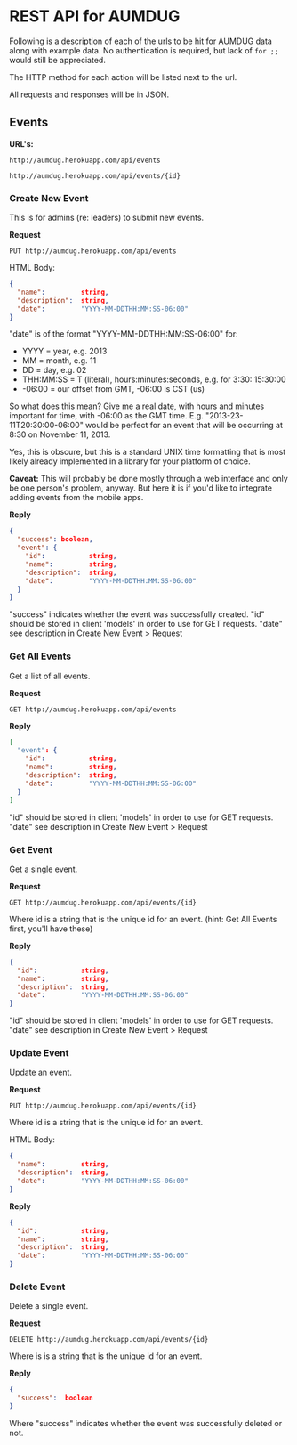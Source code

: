 
# REST API for AUMDUG

Following is a description of each of the urls to be hit for AUMDUG data along
with example data. No authentication is required, but lack of `for ;;` would
still be appreciated. 

The HTTP method for each action will be listed next to the url.

All requests and responses will be in JSON.

## Events

 __URL's:__

`http://aumdug.herokuapp.com/api/events`

`http://aumdug.herokuapp.com/api/events/{id}`

### Create New Event

This is for admins (re: leaders) to submit new events.

__Request__

`PUT http://aumdug.herokuapp.com/api/events`

HTML Body: 

```json
{ 
  "name":         string,
  "description":  string,
  "date":         "YYYY-MM-DDTHH:MM:SS-06:00"
}
```

"date" is of the format "YYYY-MM-DDTHH:MM:SS-06:00" for:

  * YYYY      = year, e.g. 2013
  * MM        = month, e.g. 11
  * DD        = day, e.g. 02
  * THH:MM:SS = T (literal), hours:minutes:seconds, e.g. for 3:30: 15:30:00
  * -06:00    = our offset from GMT, -06:00 is CST (us)

  So what does this mean? Give me a real date, with hours and minutes important
  for time, with -06:00 as the GMT time. E.g. "2013-23-11T20:30:00-06:00" would 
  be perfect for an event that will be occurring at 8:30 on November 11, 2013.

  Yes, this is obscure, but this is a standard UNIX time formatting that is most
  likely already implemented in a library for your platform of choice.

  __Caveat:__ This will probably be done mostly through a web interface and only be one
  person's problem, anyway. But here it is if you'd like to integrate adding
  events from the mobile apps.

__Reply__

```json
{
  "success": boolean,
  "event": {
    "id":           string,
    "name":         string,
    "description":  string,
    "date":         "YYYY-MM-DDTHH:MM:SS-06:00"
  }
}
```

"success" indicates whether the event was successfully created.
"id" should be stored in client 'models' in order to use for GET requests.
"date" see description in Create New Event > Request

### Get All Events

Get a list of all events.

__Request__

`GET http://aumdug.herokuapp.com/api/events`

__Reply__

```json
[
  "event": {
    "id":           string,
    "name":         string,
    "description":  string,
    "date":         "YYYY-MM-DDTHH:MM:SS-06:00"
  }
]
```

"id" should be stored in client 'models' in order to use for GET requests.
"date" see description in Create New Event > Request

### Get Event

Get a single event.

__Request__

`GET http://aumdug.herokuapp.com/api/events/{id}`

Where id is a string that is the unique id for an event. (hint: Get All Events
first, you'll have these)

__Reply__

```json
{
  "id":           string,
  "name":         string,
  "description":  string,
  "date":         "YYYY-MM-DDTHH:MM:SS-06:00"
}
```

"id" should be stored in client 'models' in order to use for GET requests.
"date" see description in Create New Event > Request

### Update Event

Update an event.

__Request__

`PUT http://aumdug.herokuapp.com/api/events/{id}`

Where id is a string that is the unique id for an event.

HTML Body: 

```json
{ 
  "name":         string,
  "description":  string,
  "date":         "YYYY-MM-DDTHH:MM:SS-06:00"
}
```

__Reply__

```json
{
  "id":           string,
  "name":         string,
  "description":  string,
  "date":         "YYYY-MM-DDTHH:MM:SS-06:00"
}
```

### Delete Event

Delete a single event.

__Request__

`DELETE http://aumdug.herokuapp.com/api/events/{id}`

Where is is a string that is the unique id for an event.

__Reply__

```json
{
  "success":  boolean
}
```

Where "success" indicates whether the event was successfully deleted
or not.







